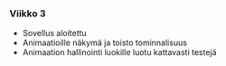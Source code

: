 ### Viikko 3
- Sovellus aloitettu
- Animaatioille näkymä ja toisto tominnalisuus
- Animaation hallinointi luokille luotu kattavasti testejä
